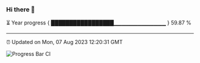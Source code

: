 ### Hi there 👋

⏳ Year progress { █████████████████▁▁▁▁▁▁▁▁▁▁▁▁▁ } 59.87 %

---

⏰ Updated on Mon, 07 Aug 2023 12:20:31 GMT

![Progress Bar CI](https://github.com/liununu/liununu/workflows/Progress%20Bar%20CI/badge.svg)
